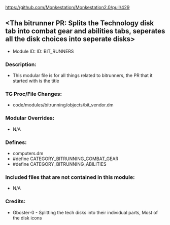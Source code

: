 https://github.com/Monkestation/Monkestation2.0/pull/429

## \<Tha bitrunner PR: Splits the Technology disk tab into combat gear and abilities tabs, seperates all the disk choices into seperate disks>

- Module ID: ID: BIT_RUNNERS

### Description:

- This modular file is for all things related to bitrunners, the PR that it started with is the title

### TG Proc/File Changes:

<!-- Added an override for initialize, so we can get custom icons and remove un-needed descriptions. Along with changing the order categories -->

- code/modules/bitrunning/objects/bit_vendor.dm

### Modular Overrides:

- N/A

### Defines:

<!-- Added defines so the order vendor functions properly -->

- computers.dm
- #define CATEGORY_BITRUNNING_COMBAT_GEAR
- #define CATEGORY_BITRUNNING_ABILITIES

### Included files that are not contained in this module:

- N/A

### Credits:

- Gboster-0 - Splitting the tech disks into their individual parts, Most of the disk icons
